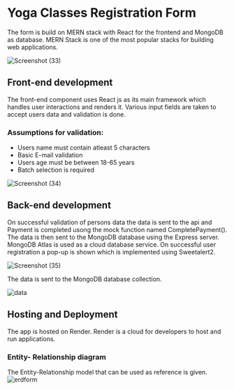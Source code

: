 # Yoga Classes Registration Form
The form is build on MERN stack with React for the frontend and MongoDB as database. MERN Stack is one of the most popular stacks for building web applications.

![Screenshot (33)](https://user-images.githubusercontent.com/66488392/207627407-23002b26-af9e-4aa2-bbca-953c349a9c75.png)

## Front-end development

The front-end component uses React js as its main framework which handles user interactions and renders it.
Various input fields are taken to accept users data and validation is done.
### Assumptions for validation:
- Users name must contain atleast 5 characters
- Basic E-mail validation
- Users age must be between 18-65 years
- Batch selection is required


![Screenshot (34)](https://user-images.githubusercontent.com/66488392/207628640-74058c73-b135-4912-abe5-de9a444fcd3b.png)

## Back-end development

On successful validation of persons data the data is sent to the api and Payment is completed usong the mock function named CompletePayment().
The data is then sent to the MongoDB database using the Express server. MongoDB Atlas is used as a cloud database service.
On successful user registration a pop-up is shown which is implemented using Sweetalert2.

![Screenshot (35)](https://user-images.githubusercontent.com/66488392/207630295-94871a38-34d9-4ae3-b096-8ac3dc9b0413.png)

The data is sent to the MongoDB database collection.

![data](https://user-images.githubusercontent.com/66488392/207631371-e386dda6-18d8-4bb7-a266-2c71e44a4f33.PNG)

## Hosting and Deployment
The app is hosted on Render. Render is a cloud for developers to host and run applications.

### Entity- Relationship diagram
The Entity-Relationship model that can be used as reference is given.
![erdform](https://user-images.githubusercontent.com/66488392/207634135-b13d0e42-a20d-41b7-9aaf-8249a8c95927.PNG)

